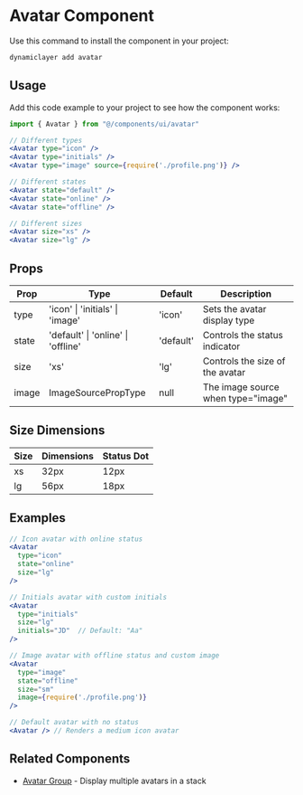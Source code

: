 # Avatar Component

Use this command to install the component in your project:

```bash
dynamiclayer add avatar
```

## Usage

Add this code example to your project to see how the component works:

```jsx
import { Avatar } from "@/components/ui/avatar"

// Different types
<Avatar type="icon" />
<Avatar type="initials" />
<Avatar type="image" source={require('./profile.png')} />

// Different states
<Avatar state="default" />
<Avatar state="online" />
<Avatar state="offline" />

// Different sizes
<Avatar size="xs" />
<Avatar size="lg" />
```

## Props

| Prop | Type | Default | Description |
|------|------|---------|-------------|
| type | 'icon' \| 'initials' \| 'image' | 'icon' | Sets the avatar display type |
| state | 'default' \| 'online' \| 'offline' | 'default' | Controls the status indicator |
| size | 'xs' | 'lg' | Controls the size of the avatar |
| image | ImageSourcePropType | null | The image source when type="image" |

## Size Dimensions

| Size | Dimensions | Status Dot |
|------|------------|------------|
| xs | 32px | 12px |
| lg | 56px | 18px |

## Examples

```jsx
// Icon avatar with online status
<Avatar 
  type="icon" 
  state="online" 
  size="lg" 
/>

// Initials avatar with custom initials
<Avatar 
  type="initials" 
  size="lg"
  initials="JD"  // Default: "Aa"
/>

// Image avatar with offline status and custom image
<Avatar 
  type="image" 
  state="offline" 
  size="sm"
  image={require('./profile.png')}
/>

// Default avatar with no status
<Avatar /> // Renders a medium icon avatar
```

## Related Components

- [Avatar Group](./avatar-group.md) - Display multiple avatars in a stack